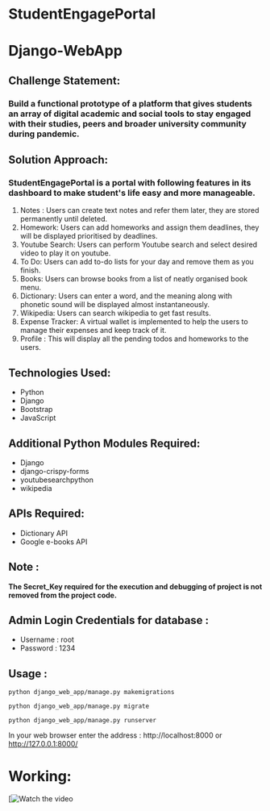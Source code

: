# StudentEngagePortal
# Django-WebApp      

<h2>Challenge Statement:</h2>
    <h3>Build a functional prototype of a platform that gives students an array of digital academic and social tools to stay engaged with their studies, peers and broader university community during pandemic.</h3>

<h2>Solution Approach:</h2>
    <h3> StudentEngagePortal is a portal with following features in its dashboard to make student's life easy and more manageable.</h3> 
    <ol>
        <li>Notes : Users can create text notes and refer them later, they are stored permanently until deleted.</li>
        <li>Homework: Users can add homeworks and assign them deadlines, they will be displayed prioritised by deadlines.</li>
        <li>Youtube Search: Users can perform Youtube search and select desired video to play it on youtube.</li>
        <li>To Do: Users can add to-do lists for your day and remove them as you finish.</li>
        <li>Books: Users can browse books from a list of neatly organised book menu.</li>
        <li>Dictionary: Users can enter a word, and the meaning along with phonetic sound will be displayed almost instantaneously.</li>
        <li>Wikipedia: Users can search wikipedia to get fast results.</li>
        <li>Expense Tracker: A virtual wallet is implemented to help the users to manage their expenses and keep track of it.</li>
        <li>Profile : This will display all the pending todos and homeworks to the users.</li>
    </ol>
    
<h2>Technologies Used:</h2>
<ul>
    <li>Python</li>
    <li>Django</li>
    <li>Bootstrap</li>
    <li>JavaScript</li>
</ul>
    
<h2>Additional Python Modules Required:</h2>
<ul>
    <li>Django</li>
    <li>django-crispy-forms</li>
    <li>youtubesearchpython</li>
    <li>wikipedia</li>
</ul>

<h2>APIs Required:</h2>
<ul>
    <li>Dictionary API </li>
    <li>Google e-books API</li>
</ul>
  
<h2>Note :</h2>

<b>The Secret_Key required for the execution and debugging of project is not removed from the project code.</b>
  <h2>Admin Login Credentials for database :</h2>
<ul>
  <li>Username : root</li>
  <li>Password : 1234</li>
</ul>

<h2>Usage :</h2>

    python django_web_app/manage.py makemigrations

    python django_web_app/manage.py migrate

    python django_web_app/manage.py runserver
    
   In your web browser enter the address : http://localhost:8000 or http://127.0.0.1:8000/

# Working:
[![Watch the video]()



